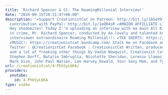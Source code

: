 ```yaml
---
title: 'Richard Spencer & CC: The RoamingMillenial Interview!'
date: "2019-09-15T10:31:47+08:00"
description: '✔Support CreationistCat on Patreon: http://bit.ly/1ASeYOt ✔One-time
  contribution with PayPal: http://bit.ly/1eQR4sR ✔AMAZON AFFILLIATE LINK: http://amzn.to/2pu8T95
  Hey shodomites! Today I''m uploading an interview with ma main Alt Right homey-partner
  in crime, Mr. Richard Spencer, conducted by da lovely and talented hard-hitting
  interviewer extraordinaire Roaming Millenial!!! ✔TEE SHIRTS: https://teespring.com/stores/creationist-cat
  ✔MUSIC!: https://creationistcat.bandcamp.com/ Stalk me on Facebook and Twitter:
  Twitter : @CreationistCat Facebook : CreationistCat Written, produced and directed
  and a lot of freaking other things by Vadim Newquist, Creationist Cat, Noah Warner,
  Stephen Dorff, Natalie Imbruglia, Nicolette Sheridan, Lorenzo Llamas, Alex Jones,
  Mark Dice, John Paul Watson, Lee Harvey Oswald, Your Sexy Mom, and Tyler Perry!!!'
url: /creationistcat/4-PhkSyL6KA/
providers:
  youtube:
    id: 4-PhkSyL6KA
type: video
---
```

